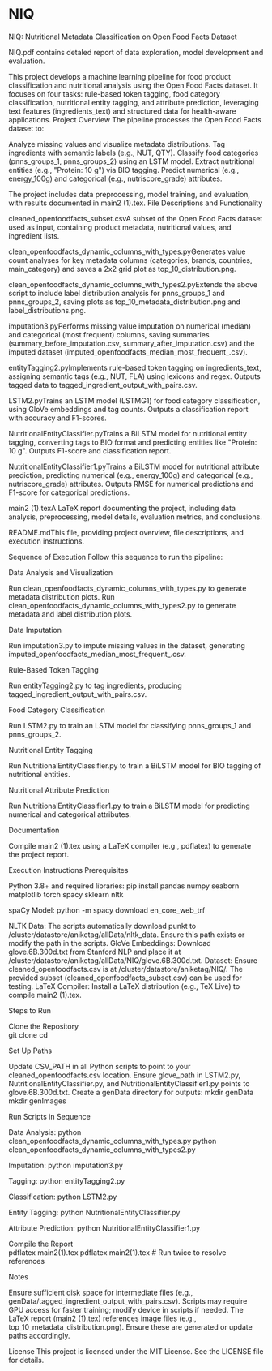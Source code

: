 
# NIQ
NIQ: Nutritional Metadata Classification on Open Food Facts Dataset

NIQ.pdf contains detaled report of data exploration, model development and evaluation.

This project develops a machine learning pipeline for food product classification and nutritional analysis using the Open Food Facts dataset. It focuses on four tasks: rule-based token tagging, food category classification, nutritional entity tagging, and attribute prediction, leveraging text features (ingredients_text) and structured data for health-aware applications.
Project Overview
The pipeline processes the Open Food Facts dataset to:

Analyze missing values and visualize metadata distributions.
Tag ingredients with semantic labels (e.g., NUT, QTY).
Classify food categories (pnns_groups_1, pnns_groups_2) using an LSTM model.
Extract nutritional entities (e.g., "Protein: 10 g") via BIO tagging.
Predict numerical (e.g., energy_100g) and categorical (e.g., nutriscore_grade) attributes.

The project includes data preprocessing, model training, and evaluation, with results documented in main2 (1).tex.
File Descriptions and Functionality

cleaned_openfoodfacts_subset.csvA subset of the Open Food Facts dataset used as input, containing product metadata, nutritional values, and ingredient lists.

clean_openfoodfacts_dynamic_columns_with_types.pyGenerates value count analyses for key metadata columns (categories, brands, countries, main_category) and saves a 2x2 grid plot as top_10_distribution.png.

clean_openfoodfacts_dynamic_columns_with_types2.pyExtends the above script to include label distribution analysis for pnns_groups_1 and pnns_groups_2, saving plots as top_10_metadata_distribution.png and label_distributions.png.

imputation3.pyPerforms missing value imputation on numerical (median) and categorical (most frequent) columns, saving summaries (summary_before_imputation.csv, summary_after_imputation.csv) and the imputed dataset (imputed_openfoodfacts_median_most_frequent_.csv).

entityTagging2.pyImplements rule-based token tagging on ingredients_text, assigning semantic tags (e.g., NUT, FLA) using lexicons and regex. Outputs tagged data to tagged_ingredient_output_with_pairs.csv.

LSTM2.pyTrains an LSTM model (LSTMG1) for food category classification, using GloVe embeddings and tag counts. Outputs a classification report with accuracy and F1-scores.

NutritionalEntityClassifier.pyTrains a BiLSTM model for nutritional entity tagging, converting tags to BIO format and predicting entities like "Protein: 10 g". Outputs F1-score and classification report.

NutritionalEntityClassifier1.pyTrains a BiLSTM model for nutritional attribute prediction, predicting numerical (e.g., energy_100g) and categorical (e.g., nutriscore_grade) attributes. Outputs RMSE for numerical predictions and F1-score for categorical predictions.

main2 (1).texA LaTeX report documenting the project, including data analysis, preprocessing, model details, evaluation metrics, and conclusions.

README.mdThis file, providing project overview, file descriptions, and execution instructions.


Sequence of Execution
Follow this sequence to run the pipeline:

Data Analysis and Visualization  

Run clean_openfoodfacts_dynamic_columns_with_types.py to generate metadata distribution plots.
Run clean_openfoodfacts_dynamic_columns_with_types2.py to generate metadata and label distribution plots.


Data Imputation  

Run imputation3.py to impute missing values in the dataset, generating imputed_openfoodfacts_median_most_frequent_.csv.


Rule-Based Token Tagging  

Run entityTagging2.py to tag ingredients, producing tagged_ingredient_output_with_pairs.csv.


Food Category Classification  

Run LSTM2.py to train an LSTM model for classifying pnns_groups_1 and pnns_groups_2.


Nutritional Entity Tagging  

Run NutritionalEntityClassifier.py to train a BiLSTM model for BIO tagging of nutritional entities.


Nutritional Attribute Prediction  

Run NutritionalEntityClassifier1.py to train a BiLSTM model for predicting numerical and categorical attributes.


Documentation  

Compile main2 (1).tex using a LaTeX compiler (e.g., pdflatex) to generate the project report.



Execution Instructions
Prerequisites

Python 3.8+ and required libraries:  pip install pandas numpy seaborn matplotlib torch spacy sklearn nltk


spaCy Model:  python -m spacy download en_core_web_trf


NLTK Data: The scripts automatically download punkt to /cluster/datastore/aniketag/allData/nltk_data. Ensure this path exists or modify the path in the scripts.
GloVe Embeddings: Download glove.6B.300d.txt from Stanford NLP and place it at /cluster/datastore/aniketag/allData/NIQ/glove.6B.300d.txt.
Dataset: Ensure cleaned_openfoodfacts.csv is at /cluster/datastore/aniketag/NIQ/. The provided subset (cleaned_openfoodfacts_subset.csv) can be used for testing.
LaTeX Compiler: Install a LaTeX distribution (e.g., TeX Live) to compile main2 (1).tex.

Steps to Run

Clone the Repository  
git clone <repository-url>
cd <repository-name>


Set Up Paths  

Update CSV_PATH in all Python scripts to point to your cleaned_openfoodfacts.csv location.
Ensure glove_path in LSTM2.py, NutritionalEntityClassifier.py, and NutritionalEntityClassifier1.py points to glove.6B.300d.txt.
Create a genData directory for outputs:  mkdir genData
mkdir genImages




Run Scripts in Sequence  

Data Analysis:  python clean_openfoodfacts_dynamic_columns_with_types.py
python clean_openfoodfacts_dynamic_columns_with_types2.py


Imputation:  python imputation3.py


Tagging:  python entityTagging2.py


Classification:  python LSTM2.py


Entity Tagging:  python NutritionalEntityClassifier.py


Attribute Prediction:  python NutritionalEntityClassifier1.py




Compile the Report  
pdflatex main2\(1\).tex
pdflatex main2\(1\).tex  # Run twice to resolve references



Notes

Ensure sufficient disk space for intermediate files (e.g., genData/tagged_ingredient_output_with_pairs.csv).
Scripts may require GPU access for faster training; modify device in scripts if needed.
The LaTeX report (main2 (1).tex) references image files (e.g., top_10_metadata_distribution.png). Ensure these are generated or update paths accordingly.

License
This project is licensed under the MIT License. See the LICENSE file for details.
